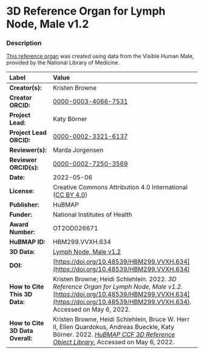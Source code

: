 # 3D Reference Organ for Lymph Node, Male v1.2

### Description
[This reference organ](https://hubmapconsortium.github.io/ccf/pages/ccf-3d-reference-library.html) was created using data from the Visible Human Male, provided by the National Library of Medicine.

| Label | Value |
| :------------- |:-------------|
| **Creator(s):** | Kristen Browne |
| **Creator ORCID:** | [0000-0003-4066-7531](https://orcid.org/0000-0003-4066-7531) |
| **Project Lead:** | Katy B&ouml;rner |
| **Project Lead ORCID:** | [0000-0002-3321-6137](https://orcid.org/0000-0002-3321-6137) |
| **Reviewer(s):** | Marda Jorgensen | 
| **Reviewer ORCID(s):** |[0000-0002-7250-3569](https://doi.org/10.5072/0000-0002-7250-3569) |
| **Date:** | 2022-05-06 |
| **License:** | Creative Commons Attribution 4.0 International ([CC BY 4.0](https://creativecommons.org/licenses/by/4.0/)) |
| **Publisher:** | HuBMAP |
| **Funder:** | National Institutes of Health |
| **Award Number:** | OT2OD026671 |
| **HuBMAP ID:** | HBM299.VVXH.634 |
| **3D Data:** | [Lymph Node, Male v1.2](https://hubmapconsortium.github.io/ccf-releases/v1.2/models/NIH_M_Lymph_Node.glb) |
| **DOI:** | [https://doi.org/10.48539/HBM299.VVXH.634](https://doi.org/10.48539/HBM299.VVXH.634) |
| **How to Cite This 3D Data:** |Kristen Browne; Heidi Schlehlein. 2022. *3D Reference Organ for Lymph Node, Male v1.2.* [https://doi.org/10.48539/HBM299.VVXH.634](https://doi.org/10.48539/HBM299.VVXH.634). Accessed on May 6, 2022. |
| **How to Cite 3D Data Overall:** | Kristen Browne, Heidi Schlehlein, Bruce W. Herr II, Ellen Quardokus, Andreas Bueckle, Katy B&ouml;rner. 2022. [*HuBMAP CCF 3D Reference Object Library*.](https://hubmapconsortium.github.io/ccf/pages/ccf-3d-reference-library.html) Accessed on May 6, 2022. |
